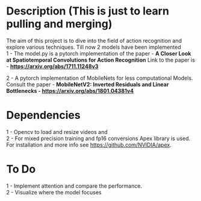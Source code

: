 # Description (This is just to learn pulling and merging)
The aim of this project is to dive into the field of action recognition and explore various techniques.
Till now 2 models have been implemented <br/>
1 - The model.py  is a pytorch implementation of the paper - **A Closer Look at Spatiotemporal Convolutions for Action Recognition**
Link to the paper is - **https://arxiv.org/abs/1711.11248v3**

2 - A pytorch implementation of MobileNets for less computational Models. Consult the paper - **MobileNetV2: Inverted Residuals and Linear Bottlenecks  - https://arxiv.org/abs/1801.04381v4**

# Dependencies 
1 - Opencv to load and resize videos and <br/>
2 - For mixed precision training and fp16 conversions Apex library is used. For installation and more info see https://github.com/NVIDIA/apex.


# To Do 
1 - Implement attention and compare the performance. <br/>
2 - Visualize where the model focuses <br/>
